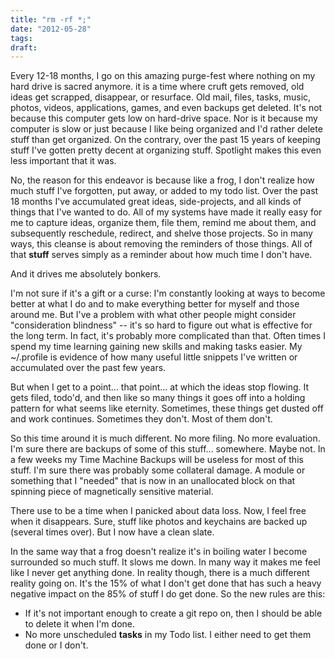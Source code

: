 ```yaml
---
title: "rm -rf *;"
date: "2012-05-28"
tags:
draft:
---
```


Every 12-18 months, I go on this amazing purge-fest where nothing on my hard drive is sacred anymore.  it is a time where cruft gets removed, old ideas get scrapped, disappear, or resurface.  Old mail, files, tasks, music, photos, videos, applications, games, and even backups get deleted.  It's not because this computer gets low on hard-drive space.  Nor is it because my computer is slow or just because I like being organized and I'd rather delete stuff than get organized.  On the contrary, over the past 15 years of keeping stuff I've gotten pretty decent at organizing stuff.  Spotlight makes this even less important that it was.

No, the reason for this endeavor is because like a frog, I don't realize how much stuff I've forgotten, put away, or added to my todo list.  Over the past 18 months I've accumulated great ideas, side-projects, and all kinds of things that I've wanted to do.  All of my systems have made it really easy for me to capture ideas, organize them, file them, remind me about them, and subsequently reschedule, redirect, and shelve those projects.  So in many ways, this cleanse is about removing the reminders of those things.  All of that **stuff** serves simply as a reminder about how much time I don't have.

And it drives me absolutely bonkers.

I'm not sure if it's a gift or a curse: I'm constantly looking at ways to become better at what I do and to make everything better for myself and those around me.  But I've a problem with what other people might consider "consideration blindness" -- it's so hard to figure out what is effective for the long term.  In fact, it's probably more complicated than that.  Often times I spend my time learning gaining new skills and making tasks easier.  My ~/.profile is evidence of how many useful little snippets I've written or accumulated over the past few years.

But when I get to a point... that point... at which the ideas stop flowing.  It gets filed, todo'd, and then like so many things it goes off into a holding pattern for what seems like eternity.  Sometimes, these things get dusted off and work continues.  Sometimes they don't.  Most of them don't.

So this time around it is much different.  No more filing.  No more evaluation.  I'm sure there are backups of some of this stuff... somewhere.  Maybe not.  In a few weeks my Time Machine Backups will be useless for most of this stuff.  I'm sure there was probably some collateral damage.  A module or something that I "needed" that is now in an unallocated block on that spinning piece of magnetically sensitive material.

There use to be a time when I panicked about data loss.  Now, I feel free when it disappears.  Sure, stuff like photos and keychains are backed up (several times over).  But I now have a clean slate.

In the same way that a frog doesn't realize it's in boiling water I become surrounded so much stuff.  It slows me down.  In many way it makes me feel like I never get anything done.  In reality though, there is a much different reality going on.  It's the 15% of what I don't get done that has such a heavy negative impact on the 85% of stuff I do get done.  So the new rules are this:

* If it's not important enough to create a git repo on, then I should be able to delete it when I'm done.
* No more unscheduled **tasks** in my Todo list.  I either need to get them done or I don't.
